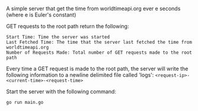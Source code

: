 A simple server that get the time from worldtimeapi.org ever e seconds (where e is Euler's constant)

GET requests to the root path return the following:
```
Start Time: Time the server was started
Last Fetched Time: The time that the server last fetched the time from worldtimeapi.org
Number of Requests Made: Total number of GET requests made to the root path
```

Every time a GET request is made to the root path, the server will write the following information to a newline delimited file called 'logs':
`<request-ip>-<current-time>-<request-time> `

Start the server with the following command:
```
go run main.go
```